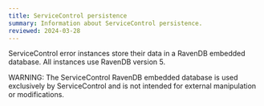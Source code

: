 ```yaml
---
title: ServiceControl persistence
summary: Information about ServiceControl persistence.
reviewed: 2024-03-28
---
```


ServiceControl error instances store their data in a RavenDB embedded database. All instances use RavenDB version 5.

WARNING: The ServiceControl RavenDB embedded database is used exclusively by ServiceControl and is not intended for external manipulation or modifications.

